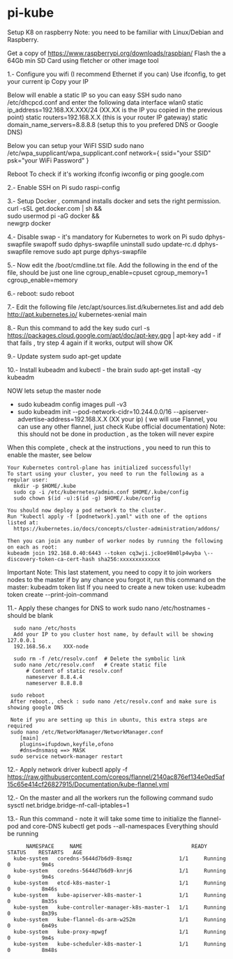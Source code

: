 # pi-kube
Setup K8 on raspberry
Note: you need to be familiar with Linux/Debian and Raspberry.

Get a copy of https://www.raspberrypi.org/downloads/raspbian/
Flash the a 64Gb min SD Card using fletcher or other image tool

1.- Configure you wifi (I recommend Ethernet if you can)
  Use ifconfig, to get your current ip
  Copy your IP

  Below will enable a static IP so you can easy SSH
  sudo nano /etc/dhcpcd.conf and enter the following data
    interface wlan0
    static ip_address=192.168.XX.XXX/24   (XX.XX is the IP you copied in the previous point)
    static routers=192.168.X.X  (this is your router IP gateway)
    static domain_name_servers=8.8.8.8  (setup this to you prefered DNS or Google DNS)

   Below you can setup your WiFI SSID
   sudo nano /etc/wpa_supplicant/wpa_supplicant.conf
    network={
        ssid="your SSID"
        psk="your WiFi Password"
    }
  
  Reboot
  To check if it's working
    ifconfig
    iwconfig
    or ping google.com

2.- Enable SSH on Pi
  sudo raspi-config
  
3.- Setup Docker ,  command installs docker and sets the right permission.
  curl -sSL get.docker.com | sh && \
  sudo usermod pi -aG docker && \
  newgrp docker 

4.- Disable swap - it's mandatory for Kubernetes to work on Pi
  sudo dphys-swapfile swapoff
  sudo dphys-swapfile uninstall
  sudo update-rc.d dphys-swapfile remove
  sudo apt purge dphys-swapfile

5.- Now edit the /boot/cmdline.txt file. Add the following in the end of the file, should be just one line
   cgroup_enable=cpuset cgroup_memory=1 cgroup_enable=memory
  
6.- reboot: sudo reboot

7.- Edit the following file /etc/apt/sources.list.d/kubernetes.list and add
    deb http://apt.kubernetes.io/ kubernetes-xenial main

8.- Run this command to add the key
    sudo curl -s https://packages.cloud.google.com/apt/doc/apt-key.gpg | apt-key add -
    if that fails , try step 4 again
    if it works, output will show OK
 
9.- Update system
    sudo apt-get update
    
10.- Install kubeadm and kubectl - the brain
    sudo apt-get install -qy kubeadm
    
NOW lets setup the master node
  - sudo kubeadm config images pull -v3
  - sudo kubeadm init --pod-network-cidr=10.244.0.0/16 --apiserver-advertise-address=192.168.X.X (XX your ip) ( we will use Flannel, you can use any other flannel, just check Kube official documentation)
  Note: this should not be done in production , as the token will never expire
  
When this complete , check at the instructions , you need to run this to enable the master, see below

    Your Kubernetes control-plane has initialized successfully!
    To start using your cluster, you need to run the following as a regular user:
      mkdir -p $HOME/.kube
      sudo cp -i /etc/kubernetes/admin.conf $HOME/.kube/config
      sudo chown $(id -u):$(id -g) $HOME/.kube/config

    You should now deploy a pod network to the cluster.
    Run "kubectl apply -f [podnetwork].yaml" with one of the options listed at:
      https://kubernetes.io/docs/concepts/cluster-administration/addons/

    Then you can join any number of worker nodes by running the following on each as root:
    kubeadm join 192.168.0.40:6443 --token cq3wji.jc8oe98m0lp4wyba \--discovery-token-ca-cert-hash sha256:xxxxxxxxxxxxx

Important Note: This last statement, you need to copy it to join workers nodes to the master
    if by any chance you forgot it, run this command on the master: kubeadm token list
    If you need to create a new token use: kubeadm token create --print-join-command

11.- Apply these changes for DNS to work
      sudo nano /etc/hostnames
      - should be blank

      sudo nano /etc/hosts
      Add your IP to you cluster host name, by default will be showing 127.0.0.1
      192.168.56.x    XXX-node
      
      sudo rm -f /etc/resolv.conf  # Delete the symbolic link
      sudo nano /etc/resolv.conf   # Create static file
          # Content of static resolv.conf
          nameserver 8.8.4.4
          nameserver 8.8.8.8
      
     sudo reboot
     After reboot., check : sudo nano /etc/resolv.conf and make sure is showing google DNS

     Note if you are setting up this in ubuntu, this extra steps are required
     sudo nano /etc/NetworkManager/NetworkManager.conf
        [main]
        plugins=ifupdown,keyfile,ofono
        #dns=dnsmasq ==> MASK
     sudo service network-manager restart

12.- Apply network driver
   kubectl apply -f https://raw.githubusercontent.com/coreos/flannel/2140ac876ef134e0ed5af15c65e414cf26827915/Documentation/kube-flannel.yml
    
12.- On the master and all the workers run the following command
    sudo sysctl net.bridge.bridge-nf-call-iptables=1

13.- Run this command - note it will take some time to initialize the flannel-pod and core-DNS
    kubectl get pods --all-namespaces
    Everything should be running
   
          NAMESPACE     NAME                                   READY   STATUS    RESTARTS   AGE
      kube-system   coredns-5644d7b6d9-8smqz               1/1     Running   0          9m4s
      kube-system   coredns-5644d7b6d9-knrj6               1/1     Running   0          9m4s
      kube-system   etcd-k8s-master-1                      1/1     Running   0          8m46s
      kube-system   kube-apiserver-k8s-master-1            1/1     Running   0          8m35s
      kube-system   kube-controller-manager-k8s-master-1   1/1     Running   0          8m39s
      kube-system   kube-flannel-ds-arm-w252m              1/1     Running   0          6m49s
      kube-system   kube-proxy-mpwgf                       1/1     Running   0          9m4s
      kube-system   kube-scheduler-k8s-master-1            1/1     Running   0          8m48s

    


    


    


